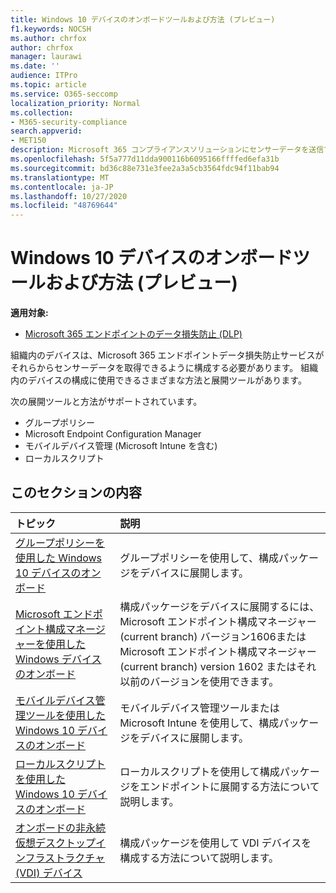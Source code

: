 ```yaml
---
title: Windows 10 デバイスのオンボードツールおよび方法 (プレビュー)
f1.keywords: NOCSH
ms.author: chrfox
author: chrfox
manager: laurawi
ms.date: ''
audience: ITPro
ms.topic: article
ms.service: O365-seccomp
localization_priority: Normal
ms.collection:
- M365-security-compliance
search.appverid:
- MET150
description: Microsoft 365 コンプライアンスソリューションにセンサーデータを送信できるように、Windows 10 デバイスをオンボードにします。
ms.openlocfilehash: 5f5a777d11dda900116b6095166ffffed6efa31b
ms.sourcegitcommit: bd36c88e731e3fee2a3a5cb3564fdc94f11bab94
ms.translationtype: MT
ms.contentlocale: ja-JP
ms.lasthandoff: 10/27/2020
ms.locfileid: "48769644"
---
```

# <a name="onboarding-tools-and-methods-for-windows-10-devices-preview"></a>Windows 10 デバイスのオンボードツールおよび方法 (プレビュー)

**適用対象:**
- [Microsoft 365 エンドポイントのデータ損失防止 (DLP)](/microsoft-365/compliance/endpoint-dlp-learn-about)

組織内のデバイスは、Microsoft 365 エンドポイントデータ損失防止サービスがそれらからセンサーデータを取得できるように構成する必要があります。 組織内のデバイスの構成に使用できるさまざまな方法と展開ツールがあります。

次の展開ツールと方法がサポートされています。

- グループポリシー
- Microsoft Endpoint Configuration Manager
- モバイルデバイス管理 (Microsoft Intune を含む)
- ローカルスクリプト

## <a name="in-this-section"></a>このセクションの内容
トピック | 説明
:---|:---
[グループポリシーを使用した Windows 10 デバイスのオンボード](dlp-configure-endpoints-gp.md) | グループポリシーを使用して、構成パッケージをデバイスに展開します。
[Microsoft エンドポイント構成マネージャーを使用した Windows デバイスのオンボード](dlp-configure-endpoints-sccm.md) | 構成パッケージをデバイスに展開するには、Microsoft エンドポイント構成マネージャー (current branch) バージョン1606または Microsoft エンドポイント構成マネージャー (current branch) version 1602 またはそれ以前のバージョンを使用できます。
[モバイルデバイス管理ツールを使用した Windows 10 デバイスのオンボード](dlp-configure-endpoints-mdm.md) | モバイルデバイス管理ツールまたは Microsoft Intune を使用して、構成パッケージをデバイスに展開します。
[ローカルスクリプトを使用した Windows 10 デバイスのオンボード](dlp-configure-endpoints-script.md) | ローカルスクリプトを使用して構成パッケージをエンドポイントに展開する方法について説明します。
[オンボードの非永続仮想デスクトップインフラストラクチャ (VDI) デバイス](dlp-configure-endpoints-vdi.md) | 構成パッケージを使用して VDI デバイスを構成する方法について説明します。
